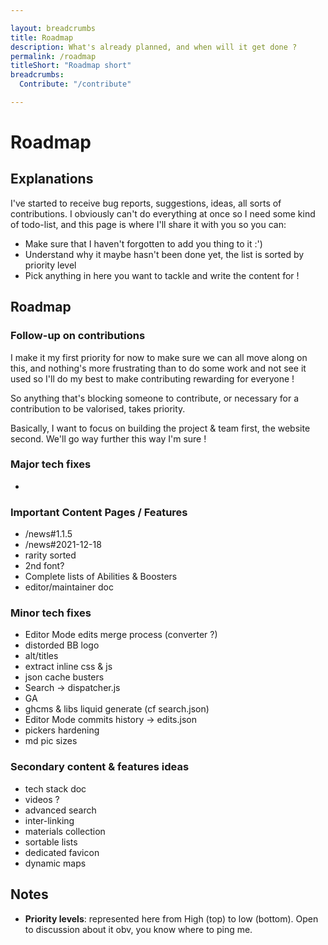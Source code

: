 ```yaml
---

layout: breadcrumbs
title: Roadmap
description: What's already planned, and when will it get done ?
permalink: /roadmap
titleShort: "Roadmap short" 
breadcrumbs:
  Contribute: "/contribute"

---
```


# Roadmap

## Explanations
I've started to receive bug reports, suggestions, ideas, all sorts of contributions. I obviously can't do everything at once so I need some kind of todo-list, and this page is where I'll share it with you so you can:

- Make sure that I haven't forgotten to add you thing to it :')
- Understand why it maybe hasn't been done yet, the list is sorted by priority level
- Pick anything in here you want to tackle and write the content for !


## Roadmap

### Follow-up on contributions

I make it my first priority for now to make sure we can all move along on this, and nothing's more frustrating than to do some work and not see it used so I'll do my best to make contributing rewarding for everyone !

So anything that's blocking someone to contribute, or necessary for a contribution to be valorised, takes priority.

Basically, I want to focus on building the project & team first, the website second. We'll go way further this way I'm sure !

### Major tech fixes

- 

### Important Content Pages / Features

- /news#1.1.5
- /news#2021-12-18
- rarity sorted
- 2nd font?
- Complete lists of Abilities & Boosters
- editor/maintainer doc


### Minor tech fixes

- Editor Mode edits merge process (converter ?)
- distorded BB logo
- alt/titles
-  extract inline css & js
-  json cache busters
-  Search -> dispatcher.js
- GA
- ghcms & libs liquid generate (cf search.json)
- Editor Mode commits history -> edits.json
- pickers hardening
- md pic sizes

### Secondary content & features ideas

- tech stack doc
- videos ? 
- advanced search
- inter-linking
- materials collection 
- sortable lists
- dedicated favicon
- dynamic maps

## Notes

- **Priority levels**: represented here from High (top) to low (bottom). Open to discussion about it obv, you know where to ping me.
